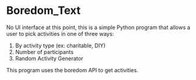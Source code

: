 # Boredom_Text 
No UI interface at this point, this is a simple Python program that allows a user to pick activities in one of three ways:
1. By activity type (ex: charitable, DIY)
2. Number of participants
3. Random Activity Generator

This program uses the boredom API to get activities.
